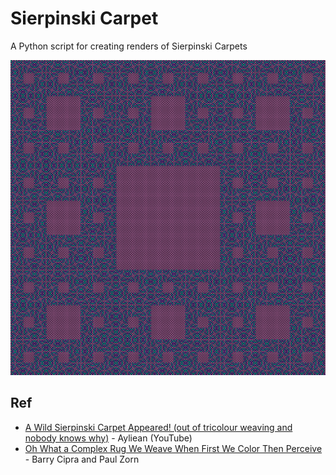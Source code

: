 # Sierpinski Carpet

A Python script for creating renders of Sierpinski Carpets

![A sierpinski carpet](sierpinski_carpet.png)

## Ref

- [A Wild Sierpinski Carpet Appeared! (out of tricolour weaving and nobody knows why)](https://www.youtube.com/watch?v=OwsUm7kVYTI) - Ayliean (YouTube)
- [Oh What a Complex Rug We Weave When First We Color Then Perceive](https://archive.bridgesmathart.org/2023/bridges2023-377.html#gsc.tab=0) - Barry Cipra and Paul Zorn

